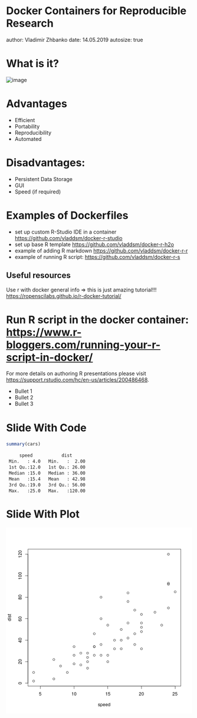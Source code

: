 Docker Containers for Reproducible Research
========================================================
author: Vladimir Zhbanko
date: 14.05.2019
autosize: true

What is it?
=============================

![image](https://oer.gitlab.io/oer-on-oer-infrastructure/figures/OS/containers.png)

Advantages
=============================

* Efficient
* Portability
* Reproducibility
* Automated

Disadvantages:
=============================
* Persistent Data Storage
* GUI
* Speed (if required)

Examples of Dockerfiles
=============================

* set up custom R-Studio IDE in a container https://github.com/vladdsm/docker-r-studio
* set up base R template https://github.com/vladdsm/docker-r-h2o
* example of adding R markdown https://github.com/vladdsm/docker-r-r
* example of running R script: https://github.com/vladdsm/docker-r-s

## Useful resources

Use r with docker general info ⇒ this is just amazing tutorial!!!
https://ropenscilabs.github.io/r-docker-tutorial/

Run R script in the docker container:
https://www.r-bloggers.com/running-your-r-script-in-docker/ 
========================================================

For more details on authoring R presentations please visit <https://support.rstudio.com/hc/en-us/articles/200486468>.

- Bullet 1
- Bullet 2
- Bullet 3

Slide With Code
========================================================


```r
summary(cars)
```

```
     speed           dist       
 Min.   : 4.0   Min.   :  2.00  
 1st Qu.:12.0   1st Qu.: 26.00  
 Median :15.0   Median : 36.00  
 Mean   :15.4   Mean   : 42.98  
 3rd Qu.:19.0   3rd Qu.: 56.00  
 Max.   :25.0   Max.   :120.00  
```

Slide With Plot
========================================================

![plot of chunk unnamed-chunk-2](docker-demo-figure/unnamed-chunk-2-1.png)
